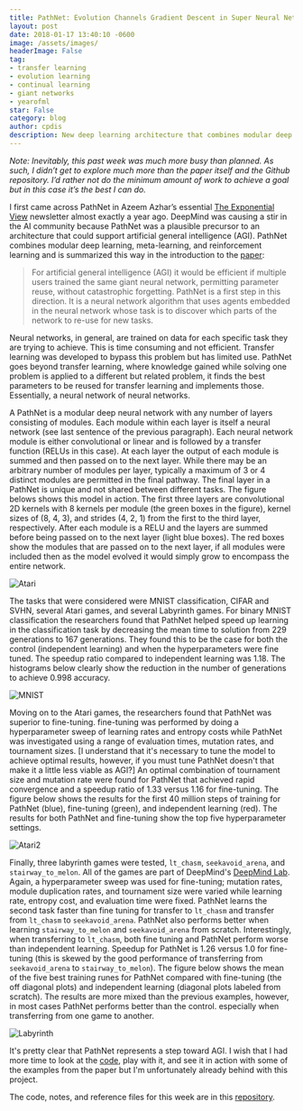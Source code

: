 ```yaml
---
title: PathNet: Evolution Channels Gradient Descent in Super Neural Networks
layout: post
date: 2018-01-17 13:40:10 -0600
image: /assets/images/
headerImage: False
tag:
- transfer learning
- evolution learning
- continual learning
- giant networks 
- yearofml
star: False
category: blog
author: cpdis
description: New deep learning architecture that combines modular deep learning, meta-learning, and reinforcement learning.
---
```


*Note: Inevitably, this past week was much more busy than planned. As such, I didn’t get to explore much more than the paper itself and the Github repository. I’d rather not do the minimum amount of work to achieve a goal but in this case it’s the best I can do.*

I first came across PathNet in Azeem Azhar’s essential [The Exponential View](https://www.getrevue.co/profile/azeem?utm_campaign=Issue&utm_content=forwarded&utm_medium=email&utm_source=Azeem+Azhar%3A+The+Exponential+View) newsletter almost exactly a year ago. DeepMind was causing a stir in the AI community because PathNet was a plausible precursor to an architecture that could support artificial general intelligence (AGI). PathNet combines modular deep learning, meta-learning, and reinforcement learning and is summarized this way in the introduction to the [paper](https://arxiv.org/abs/1701.08734):
> For artificial general intelligence (AGI) it would be efficient if multiple users trained the same giant neural network, permitting parameter reuse, without catastrophic forgetting. PathNet is a first step in this direction. It is a neural network algorithm that uses agents embedded in the neural network whose task is to discover which parts of the network to re-use for new tasks.  

Neural networks, in general, are trained on data for each specific task they are trying to achieve. This is time consuming and not efficient. Transfer learning was developed to bypass this problem but has limited use. PathNet goes beyond transfer learning, where knowledge gained while solving one problem is applied to a different but related problem, it finds the best parameters to be reused for transfer learning and implements those. Essentially, a neural network of neural networks. 

A PathNet is a modular deep neural network with any number of layers consisting of modules. Each module within each layer is itself a neural network (see last sentence of the previous paragraph). Each neural network module is either convolutional or linear and is followed by a transfer function (RELUs in this case). At each layer the output of each module is summed and then passed on to the next layer. While there may be an arbitrary number of modules per layer, typically a maximum of 3 or 4 distinct modules are permitted in the final pathway. The final layer in a PathNet is unique and not shared between different tasks. The figure belows shows this model in action. The first three layers are convolutional 2D kernels with 8 kernels per module (the green boxes in the figure), kernel sizes of (8, 4, 3), and strides (4, 2, 1) from the first to the third layer, respectively. After each module is a RELU and the layers are summed before being passed on to the next layer (light blue boxes). The red boxes show the modules that are passed on to the next layer, if all modules were included then as the model evolved it would simply grow to encompass the entire network.

![Atari](/assets/images/16-01-18/atari.jpg)

The tasks that were considered were MNIST classification, CIFAR and SVHN, several Atari games, and several Labyrinth games. For binary MNIST classification the researchers found that PathNet helped speed up learning in the classification task by decreasing the mean time to solution from 229 generations to 167 generations. They found this to be the case for both the control (independent learning) and when the hyperparameters were fine tuned. The speedup ratio compared to independent learning was 1.18. The histograms below clearly show the reduction in the number of generations to achieve 0.998 accuracy. 

![MNIST](/assets/images/16-01-18/MNIST.jpg)

Moving on to the Atari games, the researchers found that PathNet was superior to fine-tuning. fine-tuning was performed by doing a hyperparameter sweep of learning rates and entropy costs while PathNet was investigated using a range of evaluation times, mutation rates, and tournament sizes. [I understand that it's necessary to tune the model to achieve optimal results, however, if you must tune PathNet doesn't that make it a little less viable as AGI?] An optimal combination of tournament size and mutation rate were found for PathNet that achieved rapid convergence and a speedup ratio of 1.33 versus 1.16 for fine-tuning. The figure below shows the results for the first 40 million steps of training for PathNet (blue), fine-tuning (green), and independent learning (red). The results for both PathNet and fine-tuning show the top five hyperparameter settings.

![Atari2](/assets/images/Atari2/atari2.jpg)

Finally, three labyrinth games were tested, `lt_chasm`, `seekavoid_arena`, and `stairway_to_melon`. All of the games are part of DeepMind's [DeepMind Lab](https://github.com/deepmind/lab). Again, a hyperparameter sweep was used for fine-tuning; mutation rates, module duplication rates, and tournament size were varied while learning rate, entropy cost, and evaluation time were fixed. PathNet learns the second task faster than fine tuning for transfer to `lt_chasm` and transfer from `lt_chasm` to `seekavoid_arena`. PathNet also performs better when learning `stairway_to_melon` and `seekavoid_arena` from scratch. Interestingly, when transferring to `lt_chasm`, both fine tuning and PathNet perform worse than independent learning. Speedup for PathNet is 1.26 versus 1.0 for fine-tuning (this is skewed by the good performance of transferring from `seekavoid_arena` to `stairway_to_melon`). The figure below shows the mean of the five best training runes for PathNet compared with fine-tuning (the off diagonal plots) and independent learning (diagonal plots labeled from scratch). The results are more mixed than the previous examples, however, in most cases PathNet performs better than the control. especially when transferring from one game to another. 

![Labyrinth](/assets/images/16-01-18/labyrinth.jpg)

It's pretty clear that PathNet represents a step toward AGI. I wish that I had more time to look at the [code](https://github.com/jaesik817/pathnet), play with it, and see it in action with some of the examples from the paper but I'm unfortunately already behind with this project. 

The code, notes, and reference files for this week are in this [repository](https://github.com/cpdis/Experiments/tree/master/1_DeepMind_PathNet).

